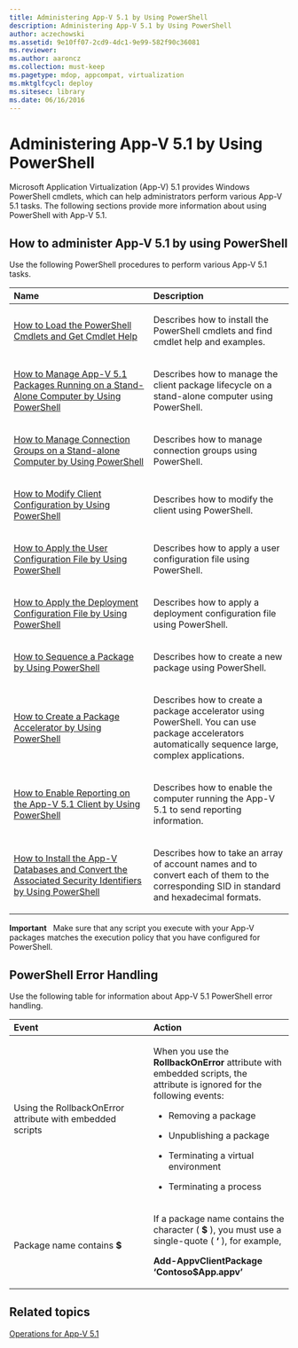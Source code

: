 ```yaml
---
title: Administering App-V 5.1 by Using PowerShell
description: Administering App-V 5.1 by Using PowerShell
author: aczechowski
ms.assetid: 9e10ff07-2cd9-4dc1-9e99-582f90c36081
ms.reviewer:
ms.author: aaroncz
ms.collection: must-keep
ms.pagetype: mdop, appcompat, virtualization
ms.mktglfcycl: deploy
ms.sitesec: library
ms.date: 06/16/2016
---
```



# Administering App-V 5.1 by Using PowerShell


Microsoft Application Virtualization (App-V) 5.1 provides Windows PowerShell cmdlets, which can help administrators perform various App-V 5.1 tasks. The following sections provide more information about using PowerShell with App-V 5.1.

## How to administer App-V 5.1 by using PowerShell


Use the following PowerShell procedures to perform various App-V 5.1 tasks.

<table>
<colgroup>
<col width="50%" />
<col width="50%" />
</colgroup>
<thead>
<tr class="header">
<th align="left">Name</th>
<th align="left">Description</th>
</tr>
</thead>
<tbody>
<tr class="odd">
<td align="left"><p><a href="how-to-load-the-powershell-cmdlets-and-get-cmdlet-help-51.md" data-raw-source="[How to Load the PowerShell Cmdlets and Get Cmdlet Help](how-to-load-the-powershell-cmdlets-and-get-cmdlet-help-51.md)">How to Load the PowerShell Cmdlets and Get Cmdlet Help</a></p></td>
<td align="left"><p>Describes how to install the PowerShell cmdlets and find cmdlet help and examples.</p></td>
</tr>
<tr class="even">
<td align="left"><p><a href="how-to-manage-app-v-51-packages-running-on-a-stand-alone-computer-by-using-powershell.md" data-raw-source="[How to Manage App-V 5.1 Packages Running on a Stand-Alone Computer by Using PowerShell](how-to-manage-app-v-51-packages-running-on-a-stand-alone-computer-by-using-powershell.md)">How to Manage App-V 5.1 Packages Running on a Stand-Alone Computer by Using PowerShell</a></p></td>
<td align="left"><p>Describes how to manage the client package lifecycle on a stand-alone computer using PowerShell.</p></td>
</tr>
<tr class="odd">
<td align="left"><p><a href="how-to-manage-connection-groups-on-a-stand-alone-computer-by-using-powershell51.md" data-raw-source="[How to Manage Connection Groups on a Stand-alone Computer by Using PowerShell](how-to-manage-connection-groups-on-a-stand-alone-computer-by-using-powershell51.md)">How to Manage Connection Groups on a Stand-alone Computer by Using PowerShell</a></p></td>
<td align="left"><p>Describes how to manage connection groups using PowerShell.</p></td>
</tr>
<tr class="even">
<td align="left"><p><a href="how-to-modify-client-configuration-by-using-powershell51.md" data-raw-source="[How to Modify Client Configuration by Using PowerShell](how-to-modify-client-configuration-by-using-powershell51.md)">How to Modify Client Configuration by Using PowerShell</a></p></td>
<td align="left"><p>Describes how to modify the client using PowerShell.</p></td>
</tr>
<tr class="odd">
<td align="left"><p><a href="how-to-apply-the-user-configuration-file-by-using-powershell51.md" data-raw-source="[How to Apply the User Configuration File by Using PowerShell](how-to-apply-the-user-configuration-file-by-using-powershell51.md)">How to Apply the User Configuration File by Using PowerShell</a></p></td>
<td align="left"><p>Describes how to apply a user configuration file using PowerShell.</p></td>
</tr>
<tr class="even">
<td align="left"><p><a href="how-to-apply-the-deployment-configuration-file-by-using-powershell51.md" data-raw-source="[How to Apply the Deployment Configuration File by Using PowerShell](how-to-apply-the-deployment-configuration-file-by-using-powershell51.md)">How to Apply the Deployment Configuration File by Using PowerShell</a></p></td>
<td align="left"><p>Describes how to apply a deployment configuration file using PowerShell.</p></td>
</tr>
<tr class="odd">
<td align="left"><p><a href="how-to-sequence-a-package--by-using-powershell-51.md" data-raw-source="[How to Sequence a Package by Using PowerShell](how-to-sequence-a-package--by-using-powershell-51.md)">How to Sequence a Package by Using PowerShell</a></p></td>
<td align="left"><p>Describes how to create a new package using PowerShell.</p></td>
</tr>
<tr class="even">
<td align="left"><p><a href="how-to-create-a-package-accelerator-by-using-powershell51.md" data-raw-source="[How to Create a Package Accelerator by Using PowerShell](how-to-create-a-package-accelerator-by-using-powershell51.md)">How to Create a Package Accelerator by Using PowerShell</a></p></td>
<td align="left"><p>Describes how to create a package accelerator using PowerShell. You can use package accelerators automatically sequence large, complex applications.</p></td>
</tr>
<tr class="odd">
<td align="left"><p><a href="how-to-enable-reporting-on-the-app-v-51-client-by-using-powershell.md" data-raw-source="[How to Enable Reporting on the App-V 5.1 Client by Using PowerShell](how-to-enable-reporting-on-the-app-v-51-client-by-using-powershell.md)">How to Enable Reporting on the App-V 5.1 Client by Using PowerShell</a></p></td>
<td align="left"><p>Describes how to enable the computer running the App-V 5.1 to send reporting information.</p></td>
</tr>
<tr class="even">
<td align="left"><p><a href="how-to-install-the-app-v-databases-and-convert-the-associated-security-identifiers--by-using-powershell51.md" data-raw-source="[How to Install the App-V Databases and Convert the Associated Security Identifiers by Using PowerShell](how-to-install-the-app-v-databases-and-convert-the-associated-security-identifiers--by-using-powershell51.md)">How to Install the App-V Databases and Convert the Associated Security Identifiers by Using PowerShell</a></p></td>
<td align="left"><p>Describes how to take an array of account names and to convert each of them to the corresponding SID in standard and hexadecimal formats.</p></td>
</tr>
</tbody>
</table>



**Important**  
Make sure that any script you execute with your App-V packages matches the execution policy that you have configured for PowerShell.



## PowerShell Error Handling


Use the following table for information about App-V 5.1 PowerShell error handling.

<table>
<colgroup>
<col width="50%" />
<col width="50%" />
</colgroup>
<thead>
<tr class="header">
<th align="left">Event</th>
<th align="left">Action</th>
</tr>
</thead>
<tbody>
<tr class="odd">
<td align="left"><p>Using the RollbackOnError attribute with embedded scripts</p></td>
<td align="left"><p>When you use the <strong>RollbackOnError</strong> attribute with embedded scripts, the attribute is ignored for the following events:</p>
<ul>
<li><p>Removing a package</p></li>
<li><p>Unpublishing a package</p></li>
<li><p>Terminating a virtual environment</p></li>
<li><p>Terminating a process</p></li>
</ul></td>
</tr>
<tr class="even">
<td align="left"><p>Package name contains <strong>$</strong></p></td>
<td align="left"><p>If a package name contains the character ( <strong>$</strong> ), you must use a single-quote ( <strong>‘</strong> ), for example,</p>
<p><strong>Add-AppvClientPackage ‘Contoso$App.appv’</strong></p></td>
</tr>
</tbody>
</table>








## Related topics


[Operations for App-V 5.1](operations-for-app-v-51.md)









